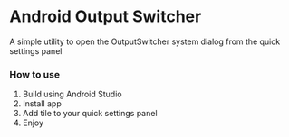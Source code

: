 # Android Output Switcher
A simple utility to open the OutputSwitcher system dialog from the quick settings panel

### How to use
1. Build using Android Studio
2. Install app
3. Add tile to your quick settings panel
4. Enjoy
